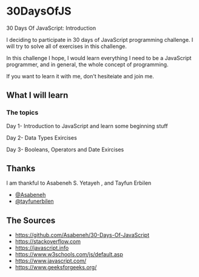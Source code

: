 # 30DaysOfJS

30 Days Of JavaScript: Introduction

I deciding to participate in 30 days of JavaScript programming challenge. I will try to solve all of exercises in this challenge. 

In this challenge I hope, I would learn everything I need to be a JavaScript programmer, and in general, the whole concept of programming. 

If you want to learn it with me, don't hesiteiate and join me.





## What I will learn
### The topics

Day 1-	Introduction to JavaScript and learn some beginning stuff

Day 2-	Data Types Exircises

Day 3- Booleans, Operators and Date Exircises



## Thanks

I am thankful to Asabeneh S. Yetayeh , and Tayfun Erbilen


- [@Asabeneh](https://github.com/Asabeneh/30-Days-Of-JavaScript)
- [@tayfunerbilen ](https://github.com/tayfunerbilen)


## The Sources

- https://github.com/Asabeneh/30-Days-Of-JavaScript
- https://stackoverflow.com
- https://javascript.info
- https://www.w3schools.com/js/default.asp
- https://www.javascript.com/
- https://www.geeksforgeeks.org/


